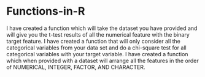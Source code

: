 # Functions-in-R
I have created a function which will take the dataset you have provided and will give you the t-test results of all the numerical feature with the binary target feature.  I have created a function that will only consider all the categorical variables from your data set and do a chi-square test for all categorical variables with your target variable.  I have created a function which when provided with a dataset will arrange all the features in the order of NUMERICAL, INTEGER, FACTOR, AND CHARACTER.
